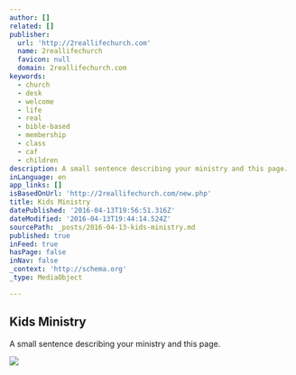 ```yaml
---
author: []
related: []
publisher:
  url: 'http://2reallifechurch.com'
  name: 2reallifechurch
  favicon: null
  domain: 2reallifechurch.com
keywords:
  - church
  - desk
  - welcome
  - life
  - real
  - bible-based
  - membership
  - class
  - caf
  - children
description: A small sentence describing your ministry and this page.
inLanguage: en
app_links: []
isBasedOnUrl: 'http://2reallifechurch.com/new.php'
title: Kids Ministry
datePublished: '2016-04-13T19:56:51.316Z'
dateModified: '2016-04-13T19:44:14.524Z'
sourcePath: _posts/2016-04-13-kids-ministry.md
published: true
inFeed: true
hasPage: false
inNav: false
_context: 'http://schema.org'
_type: MediaObject

---
```

<article style=""><h1>Kids Ministry</h1><p>A small sentence describing your ministry and this page.</p><img src="http://2reallifechurch.com/cms-assets/zoom-cropped-images/654197_1_e5af7d.jpg?rand=0.6783335988875479" /></article>